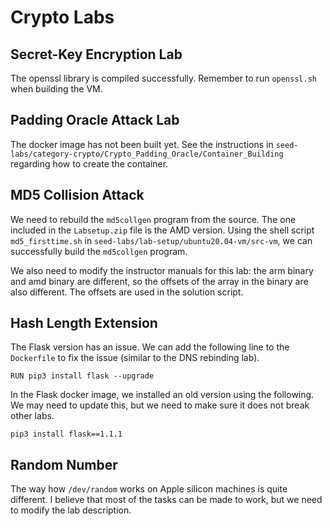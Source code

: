# Crypto Labs

## Secret-Key Encryption Lab

The openssl library is compiled successfully. 
Remember to run `openssl.sh` when building the VM.


## Padding Oracle Attack Lab

The docker image has not been built yet. See the instructions 
in `seed-labs/category-crypto/Crypto_Padding_Oracle/Container_Building`
regarding how to create the container. 


## MD5 Collision Attack

We need to rebuild the `md5collgen` program from the source. 
The one included in the `Labsetup.zip` file is the AMD version. 
Using the shell script `md5_firsttime.sh` in 
`seed-labs/lab-setup/ubuntu20.04-vm/src-vm`, we can successfully
build the `md5collgen` program. 

We also need to modify the instructor manuals for this 
lab: the arm binary and amd binary are different, so the offsets
of the array in the binary are also different. The offsets
are used in the solution script.


## Hash Length Extension

The Flask version has an issue. We can add the following line
to the `Dockerfile` to fix the issue (similar to the DNS rebinding 
lab). 

```
RUN pip3 install flask --upgrade
```

In the Flask docker image, we installed an old version using the 
following. We may need to update this, but we need to make sure 
it does not break other labs. 

```
pip3 install flask==1.1.1
```

## Random Number

The way how `/dev/random` works on Apple silicon machines is quite different.
I believe that most of the tasks can be made to work, but we need to modify the 
lab description. 
